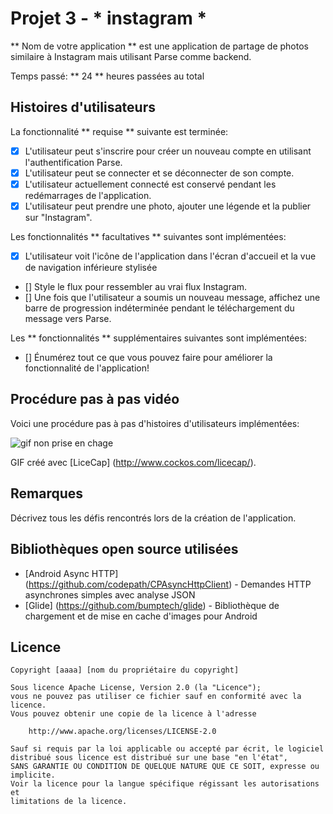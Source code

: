 # Projet 3 - * instagram *

** Nom de votre application ** est une application de partage de photos similaire à Instagram mais utilisant Parse comme backend.

Temps passé: ** 24 ** heures passées au total

## Histoires d'utilisateurs

La fonctionnalité ** requise ** suivante est terminée:

- [X] L'utilisateur peut s'inscrire pour créer un nouveau compte en utilisant l'authentification Parse.
- [X] L'utilisateur peut se connecter et se déconnecter de son compte.
- [X] L'utilisateur actuellement connecté est conservé pendant les redémarrages de l'application.
- [X] L'utilisateur peut prendre une photo, ajouter une légende et la publier sur "Instagram".

Les fonctionnalités ** facultatives ** suivantes sont implémentées:

- [X] L'utilisateur voit l'icône de l'application dans l'écran d'accueil et la vue de navigation inférieure stylisée
- [] Style le flux pour ressembler au vrai flux Instagram.
- [] Une fois que l'utilisateur a soumis un nouveau message, affichez une barre de progression indéterminée pendant le téléchargement du message vers Parse.

Les ** fonctionnalités ** supplémentaires suivantes sont implémentées:

- [] Énumérez tout ce que vous pouvez faire pour améliorer la fonctionnalité de l'application!

## Procédure pas à pas vidéo

Voici une procédure pas à pas d'histoires d'utilisateurs implémentées:

<img src = 'http: //i.imgur.com/link/to/your/gif/file.gif' title = 'Vidéo pas à pas' width = '' alt = 'gif non prise en chage' />

GIF créé avec [LiceCap] (http://www.cockos.com/licecap/).

## Remarques

Décrivez tous les défis rencontrés lors de la création de l'application.

## Bibliothèques open source utilisées

- [Android Async HTTP] (https://github.com/codepath/CPAsyncHttpClient) - Demandes HTTP asynchrones simples avec analyse JSON
- [Glide] (https://github.com/bumptech/glide) - Bibliothèque de chargement et de mise en cache d'images pour Android

## Licence

    Copyright [aaaa] [nom du propriétaire du copyright]

    Sous licence Apache License, Version 2.0 (la "Licence");
    vous ne pouvez pas utiliser ce fichier sauf en conformité avec la licence.
    Vous pouvez obtenir une copie de la licence à l'adresse

        http://www.apache.org/licenses/LICENSE-2.0

    Sauf si requis par la loi applicable ou accepté par écrit, le logiciel
    distribué sous licence est distribué sur une base "en l'état",
    SANS GARANTIE OU CONDITION DE QUELQUE NATURE QUE CE SOIT, expresse ou implicite.
    Voir la licence pour la langue spécifique régissant les autorisations et
    limitations de la licence.
